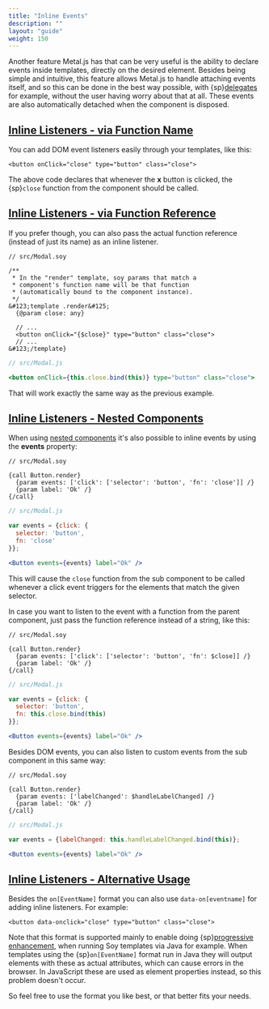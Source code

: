 ```yaml
---
title: "Inline Events"
description: ""
layout: "guide"
weight: 150
---
```


<article>

Another feature Metal.js has that can be very useful is the ability to declare
events inside templates, directly on the desired element. Besides being simple
and intuitive, this feature allows Metal.js to handle attaching events itself,
and so this can be done in the best way possible, with
{sp}[delegates](https://learn.jquery.com/events/event-delegation/) for example,
without the user having worry about that at all. These events are also
automatically detached when the component is disposed.

</article>

<article id="inline_listeners_via_function_name">

## [Inline Listeners - via Function Name](#inline_listeners_via_function_name)

You can add DOM event listeners easily through your templates, like this:

```text/html
<button onClick="close" type="button" class="close">
```

The above code declares that whenever the **x** button is clicked, the
{sp}`close` function from the component should be called.

</article>

<article id="inline_listeners_via_function_reference">

## [Inline Listeners - via Function Reference](#inline_listeners_via_function_reference)

If you prefer though, you can also pass the actual function reference (instead
of just its name) as an inline listener.

```soy
// src/Modal.soy

/**
 * In the "render" template, soy params that match a
 * component's function name will be that function
 * (automatically bound to the component instance).
 */
&#123;template .render&#125;
  {@param close: any}

  // ...
  <button onClick="{$close}" type="button" class="close">
  // ...
&#123;/template}
```
```jsx
// src/Modal.js

<button onClick={this.close.bind(this)} type="button" class="close">
```

That will work exactly the same way as the previous example.

</article>

<article id="inline_listeners_nested_components">

## [Inline Listeners - Nested Components](#inline_listeners_nested_components)

When using [nested components](/docs/guides/nested-components.html) it's also
possible to inline events by using the **events** property:

```soy
// src/Modal.soy

{call Button.render}
  {param events: ['click': ['selector': 'button', 'fn': 'close']] /}
  {param label: 'Ok' /}
{/call}
```
```jsx
// src/Modal.js

var events = {click: {
  selector: 'button',
  fn: 'close'
}};

<Button events={events} label="Ok" />
```

This will cause the `close` function from the sub component to be called
whenever a click event triggers for the elements that match the given selector.

In case you want to listen to the event with a function from the parent
component, just pass the function reference instead of a string, like this:

```soy
// src/Modal.soy

{call Button.render}
  {param events: ['click': ['selector': 'button', 'fn': $close]] /}
  {param label: 'Ok' /}
{/call}
```
```jsx
// src/Modal.js

var events = {click: {
  selector: 'button',
  fn: this.close.bind(this)
}};

<Button events={events} label="Ok" />
```

Besides DOM events, you can also listen to custom events from the sub component in this same way:

```soy
// src/Modal.soy

{call Button.render}
  {param events: ['labelChanged': $handleLabelChanged] /}
  {param label: 'Ok' /}
{/call}
```
```jsx
// src/Modal.js

var events = {labelChanged: this.handleLabelChanged.bind(this)};

<Button events={events} label="Ok" />
```

</article>

<article id="inline_listeners_alternative_usage">

## [Inline Listeners - Alternative Usage](#inline_listeners_alternative_usage)

Besides the `on[EventName]` format you can also use `data-on[eventname]` for
adding inline listeners. For example:

```text/html
<button data-onclick="close" type="button" class="close">
```

Note that this format is supported mainly to enable doing
{sp}[progressive enhancement](/docs/guides/progressive-enhancement.html), when
running Soy templates via Java for example. When templates using the
{sp}`on[EventName]` format run in Java they will output elements with these as
actual attributes, which can cause errors in the browser. In JavaScript these
are used as element properties instead, so this problem doesn't occur.

So feel free to use the format you like best, or that better fits your needs.

</article>